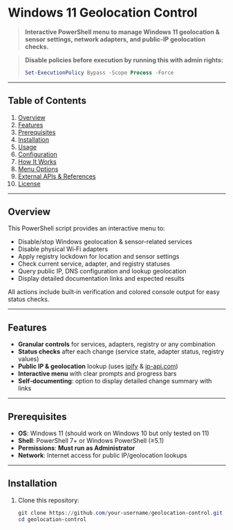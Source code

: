 # Windows 11 Geolocation Control

> **Interactive PowerShell menu to manage Windows 11 geolocation & sensor settings, network adapters, and public‑IP geolocation checks.**

> **Disable policies before execution by running this with admin rights:**
> ```powershell
> Set-ExecutionPolicy Bypass -Scope Process -Force
>```


---

## Table of Contents

1. [Overview](#overview)  
2. [Features](#features)  
3. [Prerequisites](#prerequisites)  
4. [Installation](#installation)  
5. [Usage](#usage)  
6. [Configuration](#configuration)  
7. [How It Works](#how-it-works)  
8. [Menu Options](#menu-options)  
9. [External APIs & References](#external-apis--references)  
10. [License](#license)  

---

## Overview

This PowerShell script provides an interactive menu to:

- Disable/stop Windows geolocation & sensor-related services  
- Disable physical Wi‑Fi adapters  
- Apply registry lockdown for location and sensor settings  
- Check current service, adapter, and registry statuses  
- Query public IP, DNS configuration and lookup geolocation  
- Display detailed documentation links and expected results  

All actions include built‑in verification and colored console output for easy status checks.

---

## Features

- **Granular controls** for services, adapters, registry or any combination  
- **Status checks** after each change (service state, adapter status, registry values)  
- **Public IP & geolocation** lookup (uses [ipify](https://www.ipify.org/) & [ip-api.com](http://ip-api.com))  
- **Interactive menu** with clear prompts and progress bars  
- **Self‑documenting**: option to display detailed change summary with links  

---

## Prerequisites

- **OS**: Windows 11 (should work on Windows 10 but only tested on 11)  
- **Shell**: PowerShell 7+ or Windows PowerShell (≥5.1)  
- **Permissions**: **Must run as Administrator**  
- **Network**: Internet access for public IP/geolocation lookups  

---

## Installation

1. Clone this repository:
   ```powershell
   git clone https://github.com/your‑username/geolocation-control.git
   cd geolocation-control
